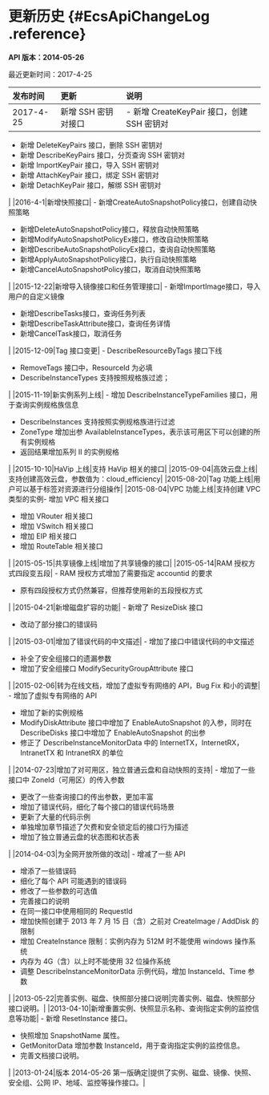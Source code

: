# 更新历史 {#EcsApiChangeLog .reference}

**API 版本：2014-05-26**

最近更新时间：2017-4-25

|发布时间|更新|说明|
|:---|:-|:-|
|2017-4-25|新增 SSH 密钥对接口| -   新增 CreateKeyPair 接口，创建 SSH 密钥对
-   新增 DeleteKeyPairs 接口，删除 SSH 密钥对
-   新增 DescribeKeyPairs 接口，分页查询 SSH 密钥对
-   新增 ImportKeyPair 接口，导入 SSH 密钥对
-   新增 AttachKeyPair 接口，绑定 SSH 密钥对
-   新增 DetachKeyPair 接口，解绑 SSH 密钥对

 |
|2016-4-1|新增快照接口| -   新增CreateAutoSnapshotPolicy接口，创建自动快照策略
-   新增DeleteAutoSnapshotPolicy接口，释放自动快照策略
-   新增ModifyAutoSnapshotPolicyEx接口，修改自动快照策略
-   新增DescribeAutoSnapshotPolicyEx接口，查询自动快照策略
-   新增ApplyAutoSnapshotPolicy接口，执行自动快照策略
-   新增CancelAutoSnapshotPolicy接口，取消自动快照策略

 |
|2015-12-22|新增导入镜像接口和任务管理接口| -   新增ImportImage接口，导入用户的自定义镜像
-   新增DescribeTasks接口，查询任务列表
-   新增DescribeTaskAttribute接口，查询任务详情
-   新增CancelTask接口，取消任务

 |
|2015-12-09|Tag 接口变更| -   DescribeResourceByTags 接口下线
-   RemoveTags 接口中，ResourceId 为必填
-   DescribeInstanceTypes 支持按照规格族过滤；

 |
|2015-11-19|新实例系列上线| -   增加 DescribeInstanceTypeFamilies 接口，用于查询实例规格族信息
-   DescribeInstances 支持按照实例规格族进行过滤
-   ZoneType 增加出参 AvailableInstanceTypes，表示该可用区下可以创建的所有实例规格
-   返回结果增加系列 II 的实例规格

 |
|2015-10-10|HaVip 上线|支持 HaVip 相关的接口|
|2015-09-04|高效云盘上线|支持创建高效云盘，参数值为：cloud\_efficiency|
|2015-08-20|Tag 功能上线|用户可以基于标签对资源进行分组操作|
|2015-08-04|VPC 功能上线|支持创建 VPC 类型的实例-   增加 VPC 相关接口
-   增加 VRouter 相关接口
-   增加 VSwitch 相关接口
-   增加 EIP 相关接口
-   增加 RouteTable 相关接口

|
|2015-05-15|共享镜像上线|增加了共享镜像的接口|
|2015-05-14|RAM 授权方式四段变五段| -   RAM 授权方式增加了需要指定 accountid 的要求
-   原有四段授权方式仍然兼容，但推荐使用新的五段授权方式

 |
|2015-04-21|新增磁盘扩容的功能| -   新增了 ResizeDisk 接口
-   改动了部分接口的错误码

 |
|2015-03-01|增加了错误代码的中文描述| -   增加了接口中错误代码的中文描述
-   补全了安全组接口的遗漏参数
-   增加了安全组接口 ModifySecurityGroupAttribute 接口

 |
|2015-02-06|转为在线文档，增加了虚拟专有网络的 API，Bug Fix 和小的调整| -   增加了虚拟专有网络的 API
-   增加了新的实例规格
-   ModifyDiskAttribute 接口中增加了 EnableAutoSnapshot 的入参，同时在 DescribeDisks 接口中增加了 EnableAutoSnapshot 的出参
-   修正了 DescribeInstanceMonitorData 中的 InternetTX，InternetRX，IntranetTX 和 IntranetRX 的单位

 |
|2014-07-23|增加了对可用区，独立普通云盘和自动快照的支持| -   增加了一些接口中 ZoneId（可用区）的传入参数
-   更改了一些查询接口的传出参数，更加丰富
-   增加了错误代码，细化了每个接口的错误代码场景
-   更新了大量的代码示例
-   单独增加章节描述了欠费和安全锁定后的接口行为描述
-   增加了独立普通云盘的状态图和状态表

 |
|2014-04-03|为全网开放所做的改动| -   增减了一些 API
-   增添了一些错误码
-   细化了每个 API 可能遇到的错误码
-   修改了一些参数的可选值
-   完善接口的说明
-   在同一接口中使用相同的 RequestId
-   增加快照创建于 2013 年 7 月 15 日（含）之前对 CreateImage / AddDisk 的限制
-   增加 CreateInstance 限制：实例内存为 512M 时不能使用 windows 操作系统
-   内存为 4G（含）以上时不能使用 32 位操作系统
-   调整 DescribeInstanceMonitorData 示例代码，增加 InstanceId、Time 参数

 |
|2013-05-22|完善实例、磁盘、快照部分接口说明|完善实例、磁盘、快照部分接口说明。|
|2013-04-10|新增重置实例、快照显示名称、查询指定实例的监控信息等功能| -   新增 ResetInstance 接口。
-   快照增加 SnapshotName 属性。
-   GetMonitorData 增加参数 InstanceId，用于查询指定实例的监控信息。
-   完善文档接口说明。

 |
|2013-01-24|版本 2014-05-26 第一版确定|提供了实例、磁盘、镜像、快照、安全组、公网 IP、地域、监控等操作接口。|

